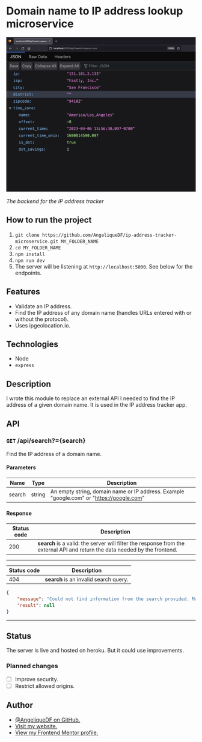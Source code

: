 # Domain name to IP address lookup microservice

![Screenshot of a JSON response from the IP Adress tracker microservice.](./screenshot-ip-address-tracker-microservice.png)

_The backend for the IP address tracker_

## How to run the project

1. `git clone https://github.com/AngeliqueDF/ip-address-tracker-microservice.git MY_FOLDER_NAME`
2. `cd MY_FOLDER_NAME`
3. `npm install`
4. `npm run dev`
5. The server will be listening at `http://localhost:5000`. See below for the endpoints.

## Features

- Validate an IP address.
- Find the IP address of any domain name (handles URLs entered with or without the protocol).
- Uses ipgeolocation.io.

## Technologies

- Node
- `express`

## Description

I wrote this module to replace an external API I needed to find the IP address of a given domain name. It is used in the IP address tracker app.

## API

### `GET` /api/search?={search}

Find the IP address of a domain name.

#### Parameters

| Name   | Type   | Description                                                                          |
| ------ | ------ | ------------------------------------------------------------------------------------ |
| search | string | An empty string, domain name or IP address. Example "google.com" or "https://google.com" |

#### Response

| Status code | Description                                                                                                               |
| ----------- | ------------------------------------------------------------------------------------------------------------------------- |
| 200         | **search** is a valid: the server will filter the response from the external API and return the data needed by the frontend.|

---

| Status code | Description                            |
| ----------- | -------------------------------------- |
| 404         | **search** is an invalid search query. |

```json
{
	"message": "Could not find information from the search provided. Make sure to enter a valid the domain name or IP address.",
	"result": null
}
```

---

## Status

The server is live and hosted on heroku. But it could use improvements.

### Planned changes

- [ ] Improve security.
- [ ] Restrict allowed origins.

## Author

- [@AngeliqueDF on GitHub.](https://github.com/AngeliqueDF)
- [Visit my website.](https://adf.dev)
- [View my Frontend Mentor profile.](https://www.frontendmentor.io/profile/AngeliqueDF)
